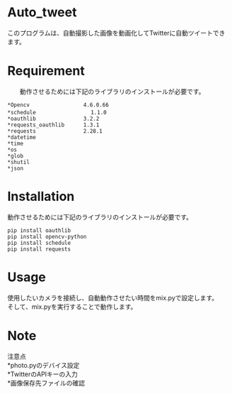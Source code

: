 # Auto_tweet

このプログラムは、自動撮影した画像を動画化してTwitterに自動ツイートできます。


# Requirement

　　動作させるためには下記のライブラリのインストールが必要です。
 ```
 *Opencv                 4.6.0.66
 *schedule　　              1.1.0
 *oauthlib               3.2.2
 *requests_oauthlib      1.3.1
 *requests               2.28.1
 *datetime
 *time
 *os
 *glob
 *shutil
 *json
 ```


# Installation

動作させるためには下記のライブラリのインストールが必要です。

```
pip install oauthlib
pip install opencv-python
pip install schedule
pip install requests
```


# Usage

使用したいカメラを接続し、自動動作させたい時間をmix.pyで設定します。<br>
そして、mix.pyを実行することで動作します。


# Note

注意点<br>
*photo.pyのデバイス設定<br>
*TwitterのAPIキーの入力<br>
*画像保存先ファイルの確認<br>

